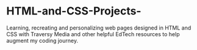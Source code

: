 # HTML-and-CSS-Projects-
Learning, recreating and personalizing web pages designed in HTML and CSS with Traversy Media and other helpful EdTech resources to help augment my coding journey. 

